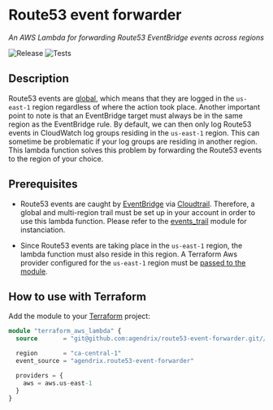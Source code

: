 # Route53 event forwarder

_An AWS Lambda for forwarding Route53 EventBridge events across regions_

![Release](https://github.com/agendrix/route53-event-forwarder/workflows/Release/badge.svg) ![Tests](https://github.com/agendrix/route53-event-forwarder/workflows/Tests/badge.svg?branch=main)

## Description

Route53 events are [global](https://docs.aws.amazon.com/awscloudtrail/latest/userguide/cloudtrail-concepts.html#cloudtrail-concepts-global-service-events), which means that they are logged in the `us-east-1` region regardless of where the action took place. Another important point to note is that an EventBridge target must always be in the same region as the EventBridge rule. By default, we can then only log Route53 events in CloudWatch log groups residing in the `us-east-1` region. This can sometime be problematic if your log groups are residing in another region. This lambda function solves this problem by forwarding the Route53 events to the region of your choice.

## Prerequisites

- Route53 events are caught by [EventBridge](https://aws.amazon.com/eventbridge/) via [Cloudtrail](https://aws.amazon.com/cloudtrail/).
  Therefore, a global and multi-region trail must be set up in your account in order to use this lambda function. Please refer to the [events_trail](https://github.com/agendrix/terraform/tree/master/modules/events_trail) module for instanciation.

- Since Route53 events are taking place in the `us-east-1` region, the lambda function must also reside in this region. A Terraform Aws provider configured for the `us-east-1` region must be [passed to the module](https://www.terraform.io/docs/configuration/meta-arguments/module-providers.html).

## How to use with Terraform

Add the module to your [Terraform](https://www.terraform.io/) project:

```terraform
module "terraform_aws_lambda" {
  source       = "git@github.com:agendrix/route53-event-forwarder.git//terraform?ref=v0.2.0"

  region       = "ca-central-1"
  event_source = "agendrix.route53-event-forwarder"

  providers = {
    aws = aws.us-east-1
  }
}
```
